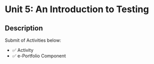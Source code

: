 # Unit 5: An Introduction to Testing

## Description

Submit of Activities below:
- ✅ Activity
- ✅ e-Portfolio Component


